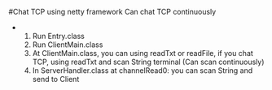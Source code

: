 
#Chat TCP using netty framework Can chat TCP continuously

* 1) Run Entry.class
  2) Run ClientMain.class
  3) At ClientMain.class, you can using readTxt or readFile, if you chat TCP, using readTxt and scan String terminal (Can scan continuously)
  4) In ServerHandler.class at channelRead0: you can scan String and send to Client

